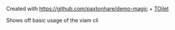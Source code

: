 Created with https://github.com/paxtonhare/demo-magic + [TOilet](https://github.com/cacalabs/toilet)

Shows off basic usage of the viam cli
